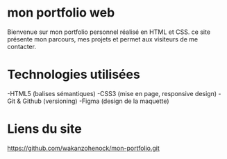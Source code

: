 # mon portfolio web
Bienvenue sur mon portfolio personnel réalisé en HTML et CSS.
ce site présente mon parcours, mes projets et permet aux visiteurs de me contacter.

# Technologies utilisées
-HTML5 (balises sémantiques)
-CSS3 (mise en page, responsive design)
-Git & Github (versioning)
-Figma (design de la maquette)

# Liens du site
 https://github.com/wakanzohenock/mon-portfolio.git
